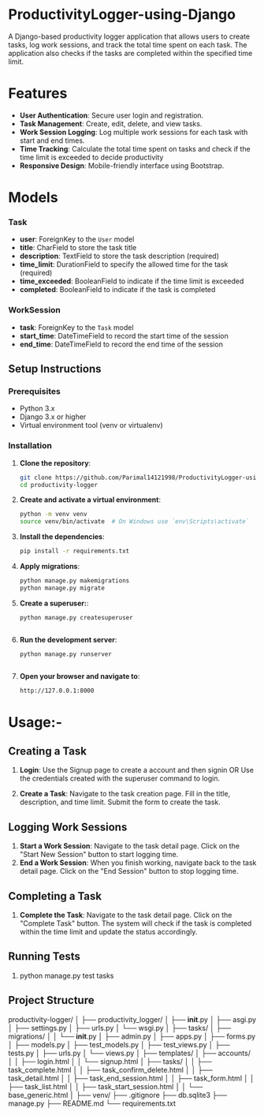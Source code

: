 # ProductivityLogger-using-Django

A Django-based productivity logger application that allows users to create tasks, log work sessions, and track the total time spent on each task. The application also checks if the tasks are completed within the specified time limit.

# Features

- **User Authentication**: Secure user login and registration.
- **Task Management**: Create, edit, delete, and view tasks.
- **Work Session Logging**: Log multiple work sessions for each task with start and end times.
- **Time Tracking**: Calculate the total time spent on tasks and check if the time limit is exceeded to decide productivity
- **Responsive Design**: Mobile-friendly interface using Bootstrap.

# Models

### Task

- **user**: ForeignKey to the `User` model
- **title**: CharField to store the task title
- **description**: TextField to store the task description (required)
- **time_limit**: DurationField to specify the allowed time for the task (required)
- **time_exceeded**: BooleanField to indicate if the time limit is exceeded
- **completed**: BooleanField to indicate if the task is completed

### WorkSession

- **task**: ForeignKey to the `Task` model
- **start_time**: DateTimeField to record the start time of the session
- **end_time**: DateTimeField to record the end time of the session

## Setup Instructions

### Prerequisites

- Python 3.x
- Django 3.x or higher
- Virtual environment tool (venv or virtualenv)

### Installation

1. **Clone the repository**:
   ```bash
   git clone https://github.com/Parimal14121998/ProductivityLogger-using-Django.git
   cd productivity-logger

2. **Create and activate a virtual environment**:
   ```bash
   python -m venv venv
   source venv/bin/activate  # On Windows use `env\Scripts\activate`

3. **Install the dependencies**:
   ```bash
   pip install -r requirements.txt
   

4. **Apply migrations**:
   ```bash
   python manage.py makemigrations
   python manage.py migrate
   

5. **Create a superuser:**:
   ```bash
   python manage.py createsuperuser

   

6. **Run the development server**:
   ```bash
   python manage.py runserver

   

7. **Open your browser and navigate to**:
   ```bash
   http://127.0.0.1:8000

# Usage:- 
## Creating a Task
1. **Login**:
Use the Signup page to create a account and then signin OR 
Use the credentials created with the superuser command to login.

2. **Create a Task**:
Navigate to the task creation page.
Fill in the title, description, and time limit.
Submit the form to create the task.

## Logging Work Sessions
1. **Start a Work Session**:
Navigate to the task detail page.
Click on the "Start New Session" button to start logging time.
2. **End a Work Session**:
When you finish working, navigate back to the task detail page.
Click on the "End Session" button to stop logging time.

## Completing a Task
1. **Complete the Task**:
Navigate to the task detail page.
Click on the "Complete Task" button.
The system will check if the task is completed within the time limit and update the status accordingly.

## Running Tests
1. python manage.py test tasks

## Project Structure

productivity-logger/
│
├── productivity_logger/
│   ├── __init__.py
│   ├── asgi.py
│   ├── settings.py
│   ├── urls.py
│   └── wsgi.py
│
├── tasks/
│   ├── migrations/
│   │   └── __init__.py
│   ├── admin.py
│   ├── apps.py
│   ├── forms.py
│   ├── models.py
│   ├── test_models.py
│   ├── test_views.py
│   ├── tests.py
│   ├── urls.py
│   └── views.py
│
├── templates/
│   ├── accounts/
│   │   ├── login.html
│   │   └── signup.html
│   ├── tasks/
│   │   ├── task_complete.html
│   │   ├── task_confirm_delete.html
│   │   ├── task_detail.html
│   │   ├── task_end_session.html
│   │   ├── task_form.html
│   │   ├── task_list.html
│   │   ├── task_start_session.html
│   │   └── base_generic.html
│
├── venv/
├── .gitignore
├── db.sqlite3
├── manage.py
├── README.md
└── requirements.txt


   
